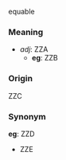 equable
### Meaning
+ _adj_: ZZA
	+ __eg__: ZZB

### Origin

ZZC

### Synonym

__eg__: ZZD

+ ZZE


